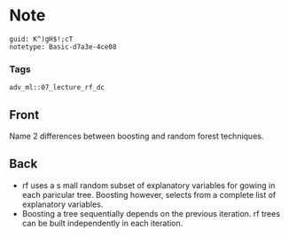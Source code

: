# Note
```
guid: K^)gH$!;cT
notetype: Basic-d7a3e-4ce08
```

### Tags
```
adv_ml::07_lecture_rf_dc
```

## Front
Name 2 differences between boosting and random forest techniques.

## Back
<div>
  <div>
    <ul>
      <li>rf uses a s mall random subset of explanatory variables
      for gowing in each paricular tree. Boosting however, selects
      from a complete list of explanatory variables.
      <li>Boosting a tree sequentially depends on the previous
      iteration. rf trees can be built independently in each
      iteration.
    </ul>
  </div>
</div>

